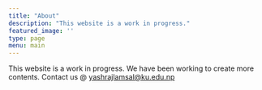 ```yaml
---
title: "About"
description: "This website is a work in progress."
featured_image: ''
type: page
menu: main
---
```


This website is a work in progress. We have been working to create more contents. Contact us @ yashrajlamsal@ku.edu.np
